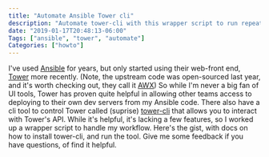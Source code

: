 ```yaml
---
title: "Automate Ansible Tower cli"
description: "Automate tower-cli with this wrapper script to run repeatable Ansible jobs"
date: "2019-01-17T20:48:13-06:00"
Tags: ["ansible", "tower", "automate"]
Categories: ["howto"]
---
```


I've used [Ansible](https://www.ansible.com/) for years, but only started using their web-front end, [Tower](https://www.ansible.com/products/tower) more recently. (Note, the upstream code was open-sourced last year, and it's worth checking out, they call it [AWX](https://github.com/ansible/awx)) So while I'm never a big fan of UI tools, Tower has proven quite helpful in allowing other teams access to deploying to their own dev servers from my Ansible code. There also have a cli tool to control Tower called (suprise) [tower-cli](https://github.com/ansible/tower-cli) that allows you to interact with Tower's API. While it's helpful, it's lacking a few features, so I worked up a wrapper script to handle my workflow. Here's the gist, with docs on how to install tower-cli, and run the tool. Give me some feedback if you have questions, of find it helpful.

<script src="https://gist.github.com/philcryer/fdce90d0b06517a49ff2fdba41b579df.js"></script>
